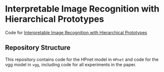 # Interpretable Image Recognition with Hierarchical Prototypes
Code for [Interpretable Image Recognition with Hierarchical Prototypes](https://arxiv.org/abs/1906.10651)

## Repository Structure

This repository contains code for the HPnet model in `HPnet` and code for the vgg model in `vgg`, including code for all experiments in the paper.

